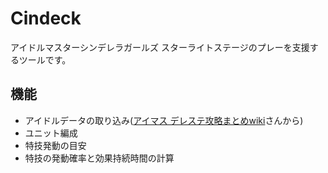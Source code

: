# Cindeck
アイドルマスターシンデレラガールズ スターライトステージのプレーを支援するツールです。

## 機能
* アイドルデータの取り込み([アイマス デレステ攻略まとめwiki](http://imascg-slstage-wiki.gamerch.com/)さんから)
* ユニット編成
* 特技発動の目安
* 特技の発動確率と効果持続時間の計算
